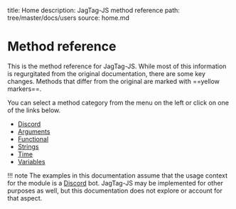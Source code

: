 title: Home
description: JagTag-JS method reference
path: tree/master/docs/users
source: home.md

# Method reference

This is the method reference for JagTag-JS. While most of this information is regurgitated from the original documentation, there are some key changes. Methods that differ from the original are marked with ==yellow markers==.

You can select a method category from the menu on the left or click on one of the links below.

- [Discord](/users/methods/discord)
- [Arguments](/users/methods/arguments)
- [Functional](/users/methods/functional)
- [Strings](/users/methods/strings)
- [Time](/users/methods/time)
- [Variables](/users/methods/variables)

!!! note
    The examples in this documentation assume that the usage context for the module is a [Discord](https://discordapp.com) bot. JagTag-JS may be implemented for other purposes as well, but this documentation does not explore or account for that aspect.
